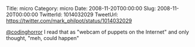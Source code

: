 Title: micro
Category: micro
Date: 2008-11-20T00:00:00
Slug: 2008-11-20T00:00:00
TwitterId: 1014032029
TweetUrl: https://twitter.com/mark_philpot/status/1014032029

[@codinghorror](https://twitter.com/codinghorror) I read that as "webcam of puppets on the Internet" and only thought, "meh, could happen"
